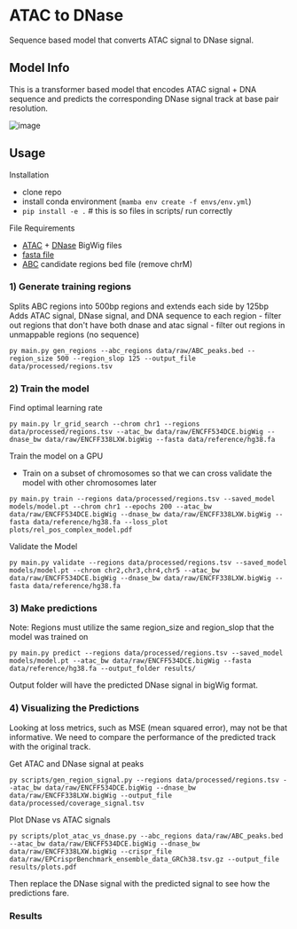 # ATAC to DNase
Sequence based model that converts ATAC signal to DNase signal.

## Model Info
This is a transformer based model that encodes ATAC signal + DNA sequence and predicts the corresponding
DNase signal track at base pair resolution.

![image](https://github.com/atancoder/atac_to_dnase/assets/10254642/e0263c43-b5c9-48c4-8b18-b5b3a0c0b6b9)


## Usage
Installation
- clone repo
- install conda environment (`mamba env create -f envs/env.yml`)
- `pip install -e .`  # this is so files in scripts/ run correctly

File Requirements
- [ATAC]([url](https://www.encodeproject.org/files/ENCFF093IIW/)) + [DNase]([url](https://www.encodeproject.org/files/ENCFF338LXW/)) BigWig files
- [fasta file]([url](https://www.encodeproject.org/files/GRCh38_no_alt_analysis_set_GCA_000001405.15/)) 
- [ABC]([url](https://github.com/broadinstitute/ABC-Enhancer-Gene-Prediction)) candidate regions bed file (remove chrM)

### 1) Generate training regions

Splits ABC regions into 500bp regions and extends each side by 125bp 
Adds ATAC signal, DNase signal, and DNA sequence to each region
	- filter out regions that don't have both dnase and atac signal
	- filter out regions in unmappable regions (no sequence)
	
```
py main.py gen_regions --abc_regions data/raw/ABC_peaks.bed --region_size 500 --region_slop 125 --output_file data/processed/regions.tsv
```

### 2) Train the model

Find optimal learning rate
```
py main.py lr_grid_search --chrom chr1 --regions data/processed/regions.tsv --atac_bw data/raw/ENCFF534DCE.bigWig --dnase_bw data/raw/ENCFF338LXW.bigWig --fasta data/reference/hg38.fa
```

Train the model on a GPU
- Train on a subset of chromosomes so that we can cross validate the model with other chromosomes later
```
py main.py train --regions data/processed/regions.tsv --saved_model models/model.pt --chrom chr1 --epochs 200 --atac_bw data/raw/ENCFF534DCE.bigWig --dnase_bw data/raw/ENCFF338LXW.bigWig --fasta data/reference/hg38.fa --loss_plot plots/rel_pos_complex_model.pdf
```

Validate the Model
```
py main.py validate --regions data/processed/regions.tsv --saved_model models/model.pt --chrom chr2,chr3,chr4,chr5 --atac_bw data/raw/ENCFF534DCE.bigWig --dnase_bw data/raw/ENCFF338LXW.bigWig --fasta data/reference/hg38.fa
```

### 3) Make predictions
Note: Regions must utilize the same region_size and region_slop that the model was trained on
```
py main.py predict --regions data/processed/regions.tsv --saved_model models/model.pt --atac_bw data/raw/ENCFF534DCE.bigWig --fasta data/reference/hg38.fa --output_folder results/
```

Output folder will have the predicted DNase signal in bigWig format.

### 4) Visualizing the Predictions
Looking at loss metrics, such as MSE (mean squared error), may not be that informative. We need to compare the performance of the predicted track with the original track.

Get ATAC and DNase signal at peaks
```
py scripts/gen_region_signal.py --regions data/processed/regions.tsv --atac_bw data/raw/ENCFF534DCE.bigWig --dnase_bw data/raw/ENCFF338LXW.bigWig --output_file data/processed/coverage_signal.tsv
```

Plot DNase vs ATAC signals
```
py scripts/plot_atac_vs_dnase.py --abc_regions data/raw/ABC_peaks.bed --atac_bw data/raw/ENCFF534DCE.bigWig --dnase_bw data/raw/ENCFF338LXW.bigWig --crispr_file data/raw/EPCrisprBenchmark_ensemble_data_GRCh38.tsv.gz --output_file results/plots.pdf
```

Then replace the DNase signal with the predicted signal to see how the predictions fare.

### Results
